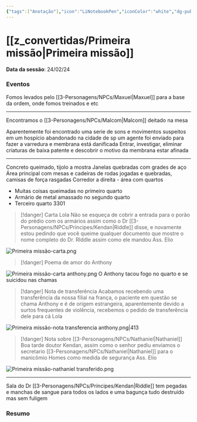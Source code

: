 ```yaml
---
{"tags":["Anotação"],"icon":"LiNotebookPen","iconColor":"white","dg-publish":true,"data":"2024-02-24","dg-hide":true,"dg-path":"Primeira missão","dg-permalink":"Sessões/Primeira missão","permalink":"/Sessões/Primeira missão/","hide":true,"dgPassFrontmatter":true,"noteIcon":""}
---
```



# [[z_convertidas/Primeira missão\|Primeira missão]]
**Data da sessão**: <span class="input-date">24/02/24</span>
### Eventos
Fomos levados pelo [[3-Personagens/NPCs/Maxuel\|Maxuel]] para a base da ordem, onde fomos treinados e etc

---
Encontramos  o [[3-Personagens/NPCs/Malcom\|Malcom]] deitado na mesa

Aparentemente foi encontrado uma serie de sons e movimentos suspeitos em um hospício abandonado na cidade de sp
um agente foi enviado para fazer a varredura e membrana está danificada
Entrar, investigar, eliminar criaturas de baixa patente e descobrir o motivo da membrana estar afinada

---
Concreto queimado, tijolo a mostra
Janelas quebradas com grades de aço
Área principal com mesas e cadeiras de rodas jogadas e quebradas, camisas de força rasgadas
Corredor a direita - área com quartos
- Muitas coisas queimadas no primeiro quarto
- Armário de metal amassado no segundo quarto
- Terceiro quarto 3301

> [!danger] Carta
Lola
Não se esqueça de cobrir a entrada para o porão do prédio com os armários assim como o Dr [[3-Personagens/NPCs/Príncipes/Kendan\|Riddle]] disse, e novamente estou pedindo que você queime qualquer documento que mostre o nome completo do Dr. RIddle assim como ele mandou
Ass. Elio

![Primeira missão-carta.png](/img/user/z_arquivos/Primeira%20miss%C3%A3o-carta.png) 
> [!danger] Poema de amor do Anthony

![Primeira missão-carta anthony.png](/img/user/z_arquivos/Primeira%20miss%C3%A3o-carta%20anthony.png)
O Anthony tacou fogo no quarto e se suicidou nas chamas

> [!danger] Nota de transferência
> Acabamos recebendo uma transferência da nossa filial na frança, o paciente em questão se chama Anthony e é de origem estrangeira, aparentemente devido a surtos frequentes de violência, recebemos o pedido de transferência dele para cá
> Lola 

![Primeira missão-nota transferencia anthony.png|413](/img/user/z_arquivos/Primeira%20miss%C3%A3o-nota%20transferencia%20anthony.png)

> [!danger] Nota sobre [[3-Personagens/NPCs/Nathaniel\|Nathaniel]]
> Boa tarde doutor Kendan, assim como o senhor pediu enviamos o secretario [[3-Personagens/NPCs/Nathaniel\|Nathaniel]] para o manicômio Homes como medida de segurança
> Ass. Elio
 
![Primeira missão-nathaniel transferido.png](/img/user/z_arquivos/Primeira%20miss%C3%A3o-nathaniel%20transferido.png)

---
Sala do Dr [[3-Personagens/NPCs/Príncipes/Kendan\|Riddle]] tem pegadas e manchas de sangue para todos os lados e uma bagunça tudo destruído mas sem fuligem



### Resumo
<div class="input-textarea"></div>
